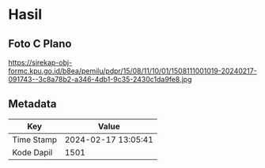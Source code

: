 # Hasil

## Foto C Plano

https://sirekap-obj-formc.kpu.go.id/b8ea/pemilu/pdpr/15/08/11/10/01/1508111001019-20240217-091743--3c8a78b2-a346-4db1-9c35-2430c1da9fe8.jpg


## Metadata

| Key        | Value               |
| ---------- | ------------------- |
| Time Stamp | 2024-02-17 13:05:41 |
| Kode Dapil | 1501                |



